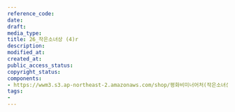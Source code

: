 ```yaml
---
reference_code: 
date: 
draft: 
media_type: 
title: 26_작은소녀상 (4)r
description: 
modified_at: 
created_at: 
public_access_status: 
copyright_status: 
components:
- https://wwm3.s3.ap-northeast-2.amazonaws.com/shop/평화비미너어처(작은소녀상)/26_작은소녀상+(4)r.jpg
tags:
- 
---
```

